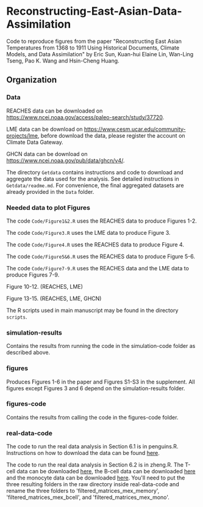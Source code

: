 # Reconstructing-East-Asian-Data-Assimilation 

Code to reproduce figures from the paper "Reconstructing East Asian Temperatures from 1368 to 1911 Using Historical Documents, Climate Models, and Data Assimilation" by Eric Sun, Kuan-hui Elaine Lin, Wan-Ling Tseng, Pao K. Wang and Hsin-Cheng Huang. 

## Organization

### Data

REACHES data can be downloaded on https://www.ncei.noaa.gov/access/paleo-search/study/37720.

LME data can be download on https://www.cesm.ucar.edu/community-projects/lme, before download the data, please register the account on Climate Data Gateway.

GHCN data can be download on https://www.ncei.noaa.gov/pub/data/ghcn/v4/.

The directory `Getdata` contains instructions and code to download and aggregate the data used for the analysis. See detailed instructions in `Getdata/readme.md`. For convenience, the final aggregated datasets are already provided in the `Data` folder.


### Needed data to plot Figures  

The code `Code/Figure1&2.R` uses the REACHES data to produce Figures 1-2. 

The code `Code/Figure3.R` uses the LME data to produce Figure 3.

The code `Code/Figure4.R` uses the REACHES data to produce Figure 4.

The code `Code/Figure5&6.R` uses the REACHES data to produce Figure 5-6.

The code `Code/Figure7-9.R` uses the REACHES data and the LME data to produce Figures 7-9.

Figure 10-12. (REACHES, LME)

Figure 13-15. (REACHES, LME, GHCN)

The R scripts used in main manuscript may be found in the directory `scripts`.

### simulation-results  

Contains the results from running the code in the simulation-code folder as described above. 

### figures  

Produces Figures 1-6 in the paper and Figures S1-S3 in the supplement. All figures except Figures 3 and 6 depend on the simulation-results folder. 

### figures-code  

Contains the results from calling the code in the figures-code folder.

### real-data-code  

The code to run the real data analysis in Section 6.1 is in penguins.R. Instructions on how to download the data can be found [here](https://allisonhorst.github.io/palmerpenguins/articles/download.html). 

The code to run the real data analysis in Section 6.2 is in zheng.R. The T-cell data can be downloaded [here](https://support.10xgenomics.com/single-cell-gene-expression/datasets/1.1.0/memory_t), the B-cell data can be downloaded [here](https://support.10xgenomics.com/single-cell-gene-expression/datasets/1.1.0/b_cells) and the monocyte data can be downloaded [here](https://support.10xgenomics.com/single-cell-gene-expression/datasets/1.1.0/cd14_monocytes).  You'll need to put the three resulting folders in the raw directory inside real-data-code and rename the three folders to 'filtered_matrices_mex_memory', 'filtered_matrices_mex_bcell', and 'filtered_matrices_mex_mono'. 
